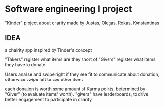 # Software engineering I project
"Kinder" project about charity
made by Justas, Olegas, Rokas, Konstantinas

## IDEA
a chairity app inspired by Tinder's concept

"Takers" register what items are they short of
"Givers" register what items they have to donate

Users analise and swipe right if they see fit to communicate about donation, otherwise swipe left to see other items

each donation is worth some amount of Karma points, betermined by "Giver" (to evaluate items' worth). 
"givers" have leaderboards, to drive better engagement to participate in charity
